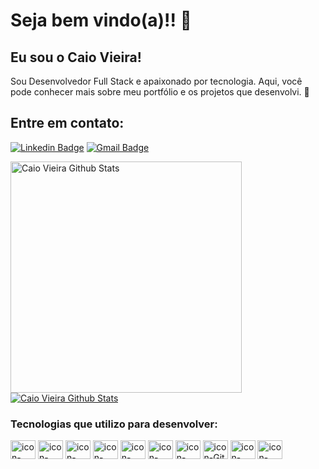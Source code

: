 
# Seja bem vindo(a)!! 👋

## Eu sou o Caio Vieira!
 
Sou Desenvolvedor Full Stack e apaixonado por tecnologia. Aqui, você pode conhecer mais sobre meu portfólio e os projetos que desenvolvi. 🚀

## Entre em contato:
[![Linkedin Badge](https://img.shields.io/badge/-LinkedIn-blue?style=flat-square&logo=Linkedin&logoColor=white&link=https://www.linkedin.com/in/caio-vinicius-vieira-1301/)](https://www.linkedin.com/in/caio-vinicius-vieira-1301/)
[![Gmail Badge](https://img.shields.io/badge/-Gmail-c14438?style=flat-square&logo=Gmail&logoColor=white&link=mailto:seu_email)](mailto:caio.vieira1910@gmail.com)


<div display="flex">
  <a href="https://github.com/caiovvieira">
 <img alt="Caio Vieira Github Stats" width="370px" 
  src="https://github-readme-stats.vercel.app/api?username=caiovvieira&show_icons=true&count_private=true&theme=onedarkt&hide_border=true&bg_color=0D1117"/></a>
  
 <a href="https://github.com/caiovvieira">
 <img alt="Caio Vieira Github Stats"src="https://github-readme-stats.vercel.app/api/top-langs/?username=caiovvieira&layout=compact&hide_border=true&bg_color=0D1117&https://github.com/anuraghazra/github-readme-stats"/></a>
</div>  

  <h3>Tecnologias que utilizo para desenvolver:</h3>
   <div display= "flex">
      <img align="center"  height="30" width="40" src="https://cdn.jsdelivr.net/gh/devicons/devicon/icons/html5/html5-original.svg" alt="icon-html">
      <img  align="center"  height="30" width="40"  src="https://cdn.jsdelivr.net/gh/devicons/devicon/icons/css3/css3-original.svg" alt="icon-css">
      <img  align="center" height="30" width="40" src="https://cdn.jsdelivr.net/gh/devicons/devicon/icons/javascript/javascript-original.svg" alt="icon-javascript">
      <img align="center" height="30" width="40"  src="https://cdn.jsdelivr.net/gh/devicons/devicon/icons/typescript/typescript-original.svg" alt="icon-typeScrip">
      <img align="center"  height="30" width="40"  src="https://cdn.jsdelivr.net/gh/devicons/devicon/icons/react/react-original-wordmark.svg" alt="icon-react">
      <img align="center"  height="30" width="40" src="https://cdn.jsdelivr.net/gh/devicons/devicon/icons/java/java-original.svg" alt="icon-java">       
      <img align="center"  height="30" width="40"  src="https://cdn.jsdelivr.net/gh/devicons/devicon/icons/angularjs/angularjs-original.svg" alt="icon-angular">
      <img align="center"  height="30" width="40" src="https://cdn.jsdelivr.net/gh/devicons/devicon/icons/git/git-original.svg" alt="icon-Git">   
      <img align="center"  height="30" width="40" src="https://cdn.jsdelivr.net/gh/devicons/devicon/icons/nodejs/nodejs-original.svg" alt="icon-node.js">
      <img align="center" height="30" width="40" src="https://cdn.jsdelivr.net/gh/devicons/devicon/icons/laravel/laravel-original.svg" alt="icon-python">    
   </div>
  
